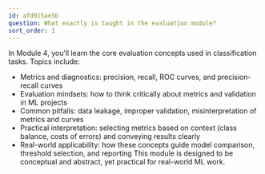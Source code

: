 ```yaml
---
id: afd915ae5b
question: What exactly is taught in the evaluation module?
sort_order: 1
---
```


In Module 4, you’ll learn the core evaluation concepts used in classification tasks. Topics include:
- Metrics and diagnostics: precision, recall, ROC curves, and precision-recall curves
- Evaluation mindsets: how to think critically about metrics and validation in ML projects
- Common pitfalls: data leakage, improper validation, misinterpretation of metrics and curves
- Practical interpretation: selecting metrics based on context (class balance, costs of errors) and conveying results clearly
- Real-world applicability: how these concepts guide model comparison, threshold selection, and reporting
This module is designed to be conceptual and abstract, yet practical for real-world ML work.